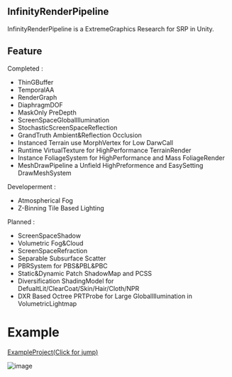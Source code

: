 ## InfinityRenderPipeline
InfinityRenderPipeline is a ExtremeGraphics Research for SRP in Unity.



## Feature
Completed : 
* ThinGBuffer
* TemporalAA
* RenderGraph
* DiaphragmDOF
* MaskOnly PreDepth
* ScreenSpaceGlobalIllumination
* StochasticScreenSpaceReflection
* GrandTruth Ambient&Reflection Occlusion
* Instanced Terrain use MorphVertex for Low DarwCall
* Runtime VirtualTexture for HighPerformance TerrainRender
* Instance FoliageSystem for HighPerformance and Mass FoliageRender
* MeshDrawPipeline a Unfield HighPreformence and EasySetting DrawMeshSystem


Developerment : 
* Atmospherical Fog
* Z-Binning Tile Based Lighting


Planned : 
* ScreenSpaceShadow
* Volumetric Fog&Cloud
* ScreenSpaceRefraction
* Separable Subsurface Scatter
* PBRSystem for PBS&PBL&PBC
* Static&Dynamic Patch ShadowMap and PCSS
* Diversification ShadingModel for DefualtLit/ClearCoat/Skin/Hair/Cloth/NPR
* DXR Based Octree PRTProbe for Large GlobalIllumination in VolumetricLightmap


# Example
[ExampleProject(Click for jump)](https://github.com/haolange/InfinityExample)

![image](https://user-images.githubusercontent.com/12471727/130435193-ab3519fe-cc88-4287-ade9-024fea5b642f.png)



